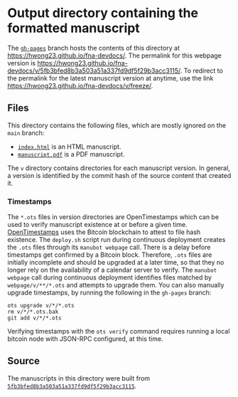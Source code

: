 # Output directory containing the formatted manuscript

The [`gh-pages`](https://github.com/hwong23/fna-devdocs/tree/gh-pages) branch hosts the contents of this directory at <https://hwong23.github.io/fna-devdocs/>.
The permalink for this webpage version is <https://hwong23.github.io/fna-devdocs/v/5fb3bfed8b3a503a51a337fd9df5f29b3acc3115/>.
To redirect to the permalink for the latest manuscript version at anytime, use the link <https://hwong23.github.io/fna-devdocs/v/freeze/>.

## Files

This directory contains the following files, which are mostly ignored on the `main` branch:

+ [`index.html`](index.html) is an HTML manuscript.
+ [`manuscript.pdf`](manuscript.pdf) is a PDF manuscript.

The `v` directory contains directories for each manuscript version.
In general, a version is identified by the commit hash of the source content that created it.

### Timestamps

The `*.ots` files in version directories are OpenTimestamps which can be used to verify manuscript existence at or before a given time.
[OpenTimestamps](https://opentimestamps.org/) uses the Bitcoin blockchain to attest to file hash existence.
The `deploy.sh` script run during continuous deployment creates the `.ots` files through its `manubot webpage` call.
There is a delay before timestamps get confirmed by a Bitcoin block.
Therefore, `.ots` files are initially incomplete and should be upgraded at a later time, so that they no longer rely on the availability of a calendar server to verify.
The `manubot webpage` call during continuous deployment identifies files matched by `webpage/v/**/*.ots` and attempts to upgrade them.
You can also manually upgrade timestamps, by running the following in the `gh-pages` branch:

```shell
ots upgrade v/*/*.ots
rm v/*/*.ots.bak
git add v/*/*.ots
```

Verifying timestamps with the `ots verify` command requires running a local bitcoin node with JSON-RPC configured, at this time.

## Source

The manuscripts in this directory were built from
[`5fb3bfed8b3a503a51a337fd9df5f29b3acc3115`](https://github.com/hwong23/fna-devdocs/commit/5fb3bfed8b3a503a51a337fd9df5f29b3acc3115).
